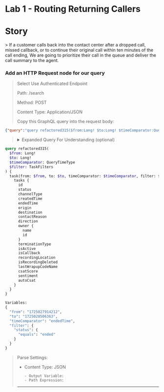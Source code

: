 # Lab 1 - Routing Returning Callers

<h1>Story</h1>
> If a customer calls back into the contact center after a dropped call, missed callback, or to continue their original call within ten minutes of the call ending, We are going to prioritize their call in the queue and deliver the call summary to the agent.



### Add an HTTP Request node for our query

> Select Use Authenticated Endpoint
> 
> Path: /search
> 
> Method: POST
> 
> Content Type: Application/JSON
>
> Copy this GraphQL query into the request body:
```JSON
{"query":"query refactored315($from:Long! $to:Long! $timeComparator:QueryTimeType $filter:TaskFilters){task(from:$from,to:$to,timeComparator:$timeComparator,filter:$filter){tasks{id status channelType createdTime endedTime origin destination contactReason direction owner{name id}terminationType isActive isCallback recordingLocation isRecordingDeleted lastWrapupCodeName csatScore sentiment autoCsat}}}","variables":{"from":"1725027914212","to":"1725028506363","timeComparator":"endedTime","filter":{"status":{"equals":"ended"}}}}
```
> <details><summary>Expanded Query For Understanding (optional)</summary>
```GraphQL
query refactored315(
  $from: Long!
  $to: Long!
  $timeComparator: QueryTimeType
  $filter: TaskFilters
) {
  task(from: $from, to: $to, timeComparator: $timeComparator, filter: $filter) {
    tasks {
      id
      status
      channelType
      createdTime
      endedTime
      origin
      destination
      contactReason
      direction
      owner {
        name
        id
      }
      terminationType
      isActive
      isCallback
      recordingLocation
      isRecordingDeleted
      lastWrapupCodeName
      csatScore
      sentiment
      autoCsat
    }
  }
}

Variables:
{
  "from": "1725027914212",
  "to": "1725028506363",
  "timeComparator": "endedTime",
  "filter": {
    "status": {
      "equals": "ended"
    }
  }
}
```
</details>

> Parse Settings:
>
> - Content Type: JSON
>
>       - Output Variable:
>       - Path Expression:
>
> ---

